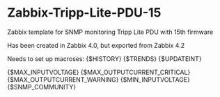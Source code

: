 # Zabbix-Tripp-Lite-PDU-15
Zabbix template for SNMP monitoring Tripp Lite PDU with 15th firmware
 
Has been created in Zabbix 4.0, but exported from Zabbix 4.2

Needs to set up macroses: 
{$HISTORY} 
{$TRENDS} 
{$UPDATEINT}

{$MAX_INPUTVOLTAGE}
{$MAX_OUTPUTCURRENT_CRITICAL}
{$MAX_OUTPUTCURRENT_WARNING}
{$MIN_INPUTVOLTAGE}
{$SNMP_COMMUNITY}
